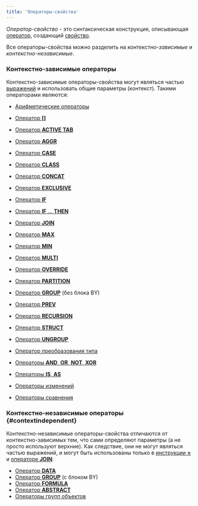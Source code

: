 ```yaml
---
title: 'Операторы-свойства'
---
```


*Оператор-свойство* - это синтаксическая конструкция, описывающая [оператор](Operators.md), создающий [свойство](Properties.md). 

Все операторы-свойства можно разделить на *контекстно-зависимые* и *контекстно-независимые*.

### Контекстно-зависимые операторы

Контекстно-зависимые операторы-свойства могут являться частью [выражений](Expression.md) и использовать общие параметры (контекст). Такими операторами являются:

-   [Арифметические операторы](Arithmetic_operators.md)

-   [Оператор **\[\]**](Operator_.md)

-   [Оператор **ACTIVE TAB**](ACTIVE_TAB_operator.md)

-   [Оператор **AGGR**](AGGR_operator.md)

-   [Оператор **CASE**](CASE_operator.md)

-   [Оператор **CLASS**](CLASS_operator.md)

-   [Оператор **CONCAT**](CONCAT_operator.md)

-   [Оператор **EXCLUSIVE**](EXCLUSIVE_operator.md)

-   [Оператор **IF**](IF_operator.md)

-   [Оператор **IF** ... **THEN**](IF_..._THEN_operator.md)

-   [Оператор **JOIN**](JOIN_operator.md)

-   [Оператор **MAX**](MAX_operator.md)

-   [Оператор **MIN**](MIN_operator.md)

-   [Оператор **MULTI**](MULTI_operator.md)

-   [Оператор **OVERRIDE**](OVERRIDE_operator.md)

-   [Оператор **PARTITION**](PARTITION_operator.md)

-   [Оператор **GROUP**](GROUP_operator.md) (без блока BY)

-   [Оператор **PREV**](PREV_operator.md)

-   [Оператор **RECURSION**](RECURSION_operator.md)
-   [Оператор **STRUCT**](STRUCT_operator.md)
-   [Оператор **UNGROUP**](UNGROUP_operator.md)
-   [Оператор преобразования типа](Type_conversion_operator.md)
-   [Операторы **AND**, **OR**, **NOT**, **XOR**](AND_OR_NOT_XOR_operators.md)
-   [Операторы **IS**, **AS**](IS_AS_operators.md)
-   [Операторы изменений](Change_operators.md)
-   [Операторы сравнения](Comparison_operators.md)

### Контекстно-независимые операторы {#contextindependent}

Контекстно-независимые операторы-свойства отличаются от контекстно-зависимых тем, что сами определяют параметры (а не просто используют верхние). Как следствие, они не могут являться частью выражений, и могут быть использованы только в [инструкции **=**](Instruction_=.md) и [операторе **JOIN**](JOIN_operator.md): 

-   [Оператор **DATA**](DATA_operator.md)
-   [Оператор **GROUP**](GROUP_operator.md) (с блоком BY)
-   [Оператор **FORMULA**](FORMULA_operator.md)
-   [Оператор **ABSTRACT**](ABSTRACT_operator.md)
-   [Операторы групп объектов](Object_group_operator.md)
